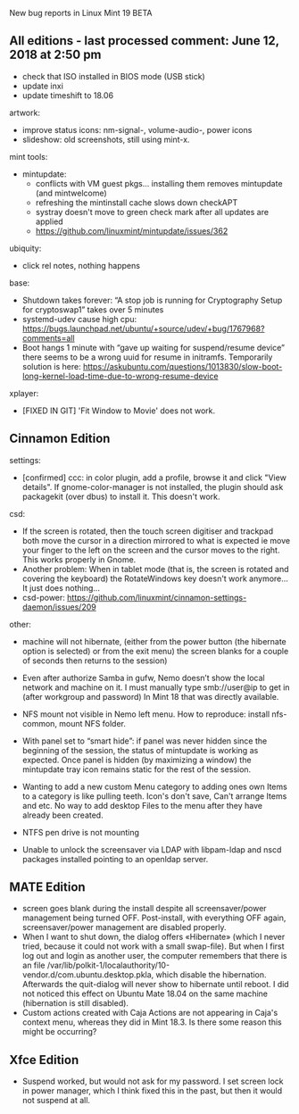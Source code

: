 New bug reports in Linux Mint 19 BETA

All editions - last processed comment: June 12, 2018 at 2:50 pm
---------------------------------------------------------------

- check that ISO installed in BIOS mode (USB stick)
- update inxi
- update timeshift to 18.06

artwork:
  - improve status icons: nm-signal-, volume-audio-, power icons
  - slideshow: old screenshots, still using mint-x.

mint tools:
  - mintupdate:
    - conflicts with VM guest pkgs... installing them removes mintupdate (and mintwelcome)
    - refreshing the mintinstall cache slows down checkAPT
    - systray doesn't move to green check mark after all updates are applied
    - https://github.com/linuxmint/mintupdate/issues/362

ubiquity:
  - click rel notes, nothing happens

base:
  - Shutdown takes forever: “A stop job is running for Cryptography Setup for cryptoswap1” takes over 5 minutes
  - systemd-udev cause high cpu: https://bugs.launchpad.net/ubuntu/+source/udev/+bug/1767968?comments=all
  - Boot hangs 1 minute with “gave up waiting for suspend/resume device”
		there seems to be a wrong uuid for resume in initramfs.
		Temporarily solution is here: https://askubuntu.com/questions/1013830/slow-boot-long-kernel-load-time-due-to-wrong-resume-device

xplayer:
  - [FIXED IN GIT] 'Fit Window to Movie' does not work.

Cinnamon Edition
----------------

settings:
  - [confirmed] ccc: in color plugin, add a profile, browse it and click "View details". If gnome-color-manager is not installed, the plugin should ask packagekit (over dbus) to install it. This doesn't work.

csd:
  - If the screen is rotated, then the touch screen digitiser and trackpad both move the cursor in a direction mirrored to what is expected ie move your finger to the left on the screen and the cursor moves to the right. This works properly in Gnome.
  - Another problem: When in tablet mode (that is, the screen is rotated and covering the keyboard) the RotateWindows key doesn't work anymore... It just does nothing...
  - csd-power: https://github.com/linuxmint/cinnamon-settings-daemon/issues/209

other:
  - machine will not hibernate, (either from the power button (the hibernate option is selected) or from the exit menu) the screen blanks for a couple of seconds then returns to the session)
  - Even after authorize Samba in gufw, Nemo doesn’t show the local network and machine on it. I must manually type smb://user@ip to get in (after workgroup and password) In Mint 18 that was directly available.

- NFS mount not visible in Nemo left menu. How to reproduce: install nfs-common, mount NFS folder.
- With panel set to “smart hide”: if panel was never hidden since the beginning of the session, the status of mintupdate is working as expected. Once panel is hidden (by maximizing a window) the mintupdate tray icon remains static for the rest of the session.
- Wanting to add a new custom Menu category to adding ones own Items to a category is like pulling teeth. Icon's don't save, Can't arrange Items and etc. No way to add desktop Files to the menu after they have already been created.
- NTFS pen drive is not mounting
- Unable to unlock the screensaver via LDAP with libpam-ldap and nscd packages installed pointing to an openldap server.

MATE Edition
------------

- screen goes blank during the install despite all screensaver/power management being turned OFF. Post-install, with everything OFF again, screensaver/power management are disabled properly.
- When I want to shut down, the dialog offers «Hibernate» (which I never tried, because it could not work with a small swap-file). But when I first log out and login as another user, the computer remembers that there is an file /var/lib/polkit-1/localauthority/10-vendor.d/com.ubuntu.desktop.pkla, which disable the hibernation. Afterwards the quit-dialog will never show to hibernate until reboot. I did not noticed this effect on Ubuntu Mate 18.04 on the same machine (hibernation is still disabled).
- Custom actions created with Caja Actions are not appearing in Caja's context menu, whereas they did in Mint 18.3. Is there some reason this might be occurring?

Xfce Edition
------------

- Suspend worked, but would not ask for my password. I set screen lock in power manager, which I think fixed this in the past, but then it would not suspend at all.
